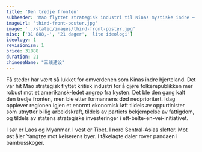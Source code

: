 ```yaml
---
title: 'Den tredje fronten'
subheader: 'Mao flyttet strategisk industri til Kinas mystiske indre – den fortryllende regionen oppavlet flere revolusjonære helter og opplever et nytt løft idag'
imageUrl: 'third-front-poster.jpg'
image: '../static/images/third-front-poster.jpg'
misc: ['31 888,-', '21 dager', 'lite ideologi']
ideology: 1
revisionism: 1
price: 31888
duration: 21
chineseName: "三线建设"
---
```


Få steder har vært så lukket for omverdenen som Kinas indre hjerteland. Det var hit Mao strategisk flyttet kritisk industri for å gjøre folkerepublikken mer robust mot et amerikansk-ledet angrep fra kysten. Det ble den gang kalt den tredje fronten, men ble etter formannens død nedprioritert. Idag opplever regionen igjen et enormt økonomisk løft tildels av oppurtinister som utnytter billig arbeidskraft, tildels av partiets bekjempelse av fattigdom, og tildels av statens strategiske investeringer i ett-belte-en-vei-initiativet.

I sør er Laos og Myanmar. I vest er Tibet. I nord Sentral-Asias sletter. Mot øst åler Yangtze mot keiserens byer. I tåkelagte daler rover pandaen i bambusskoger.
